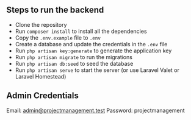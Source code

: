 
## Steps to run the backend

- Clone the repository
- Run `composer install` to install all the dependencies
- Copy the `.env.example` file to `.env`
- Create a database and update the credentials in the `.env` file
- Run `php artisan key:generate` to generate the application key
- Run `php artisan migrate` to run the migrations
- Run `php artisan db:seed` to seed the database
- Run `php artisan serve` to start the server (or use Laravel Valet or Laravel Homestead)

## Admin Credentials
Email: admin@projectmanagement.test
Password: projectmanagement
